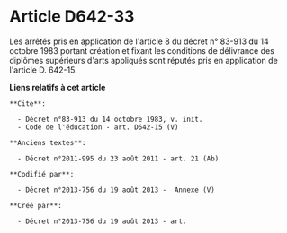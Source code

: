 # Article D642-33

Les arrêtés pris en application de l'article 8 du décret n° 83-913 du 14 octobre 1983 portant création et fixant les
conditions de délivrance des diplômes supérieurs d'arts appliqués sont réputés pris en application de l'article D. 642-15.

**Liens relatifs à cet article**

	**Cite**:

	  - Décret n°83-913 du 14 octobre 1983, v. init.
	  - Code de l'éducation - art. D642-15 (V)

	**Anciens textes**:

	  - Décret n°2011-995 du 23 août 2011 - art. 21 (Ab)

	**Codifié par**:

	  - Décret n°2013-756 du 19 août 2013 -  Annexe (V)

	**Créé par**:

	  - Décret n°2013-756 du 19 août 2013 - art.

